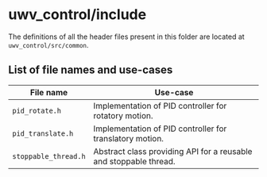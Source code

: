 # uwv_control/include

The definitions of all the header files present in this folder are located at `uwv_control/src/common`.

## List of file names and use-cases

| File name | Use-case |
| --- | --- |
| `pid_rotate.h` |  Implementation of PID controller for rotatory motion. |
| `pid_translate.h` | Implementation of PID controller for translatory motion. |
| `stoppable_thread.h` | Abstract class providing API for a reusable and stoppable thread. |